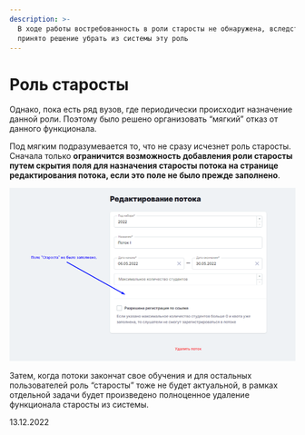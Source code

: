 ```yaml
---
description: >-
  В ходе работы востребованность в роли старосты не обнаружена, вследствие чего
  принято решение убрать из системы эту роль
---
```


# Роль старосты

Однако, пока есть ряд вузов, где периодически происходит назначение данной роли. Поэтому было решено организовать “мягкий” отказ от данного функционала.

Под мягким подразумевается то, что не сразу исчезнет роль старосты. Сначала только **ограничится возможность добавления роли старосты путем скрытия поля для назначения старосты потока на странице редактирования потока, если это поле не было прежде заполнено**.

![](<../../.gitbook/assets/image (7) (1) (5) (1).png>)

Затем, когда потоки закончат свое обучения и для остальных пользователей роль “старосты” тоже не будет актуальной, в рамках отдельной задачи будет произведено полноценное удаление функционала старосты из системы.

13.12.2022
